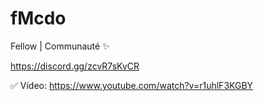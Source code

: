 # fMcdo

Fellow | Communauté ✨

https://discord.gg/zcvR7sKvCR

✅ Vídeo: https://www.youtube.com/watch?v=r1uhlF3KGBY
